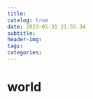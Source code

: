```yaml
---
title: 
catalog: true
date: 2023-05-31 21:55:34
subtitle:
header-img:
tags:
categories:
---
```


# world